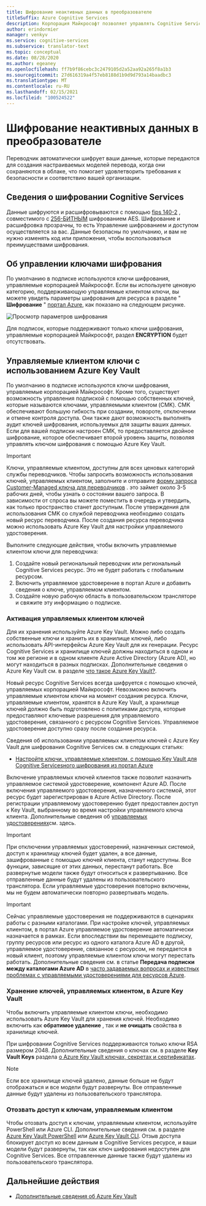 ```yaml
---
title: Шифрование неактивных данных в преобразователе
titleSuffix: Azure Cognitive Services
description: Корпорация Майкрософт позволяет управлять Cognitive Services подписками с помощью собственных ключей, которые называются ключами, управляемыми клиентом (CMK). В этой статье описывается шифрование неактивных данных для переводчика и включение и управление CMK.
author: erindormier
manager: venkyv
ms.service: cognitive-services
ms.subservice: translator-text
ms.topic: conceptual
ms.date: 08/28/2020
ms.author: egeaney
ms.openlocfilehash: ff7b9f86cebc3c2479105d2a52aa92a265f8a1b3
ms.sourcegitcommit: 27d616319a4f57eb8188d1b9d9d793a14baadbc3
ms.translationtype: MT
ms.contentlocale: ru-RU
ms.lasthandoff: 02/15/2021
ms.locfileid: "100524522"
---
```

# <a name="translator-encryption-of-data-at-rest"></a>Шифрование неактивных данных в преобразователе

Переводчик автоматически шифрует ваши данные, которые передаются для создания настраиваемых моделей перевода, когда они сохраняются в облаке, что помогает удовлетворить требования к безопасности и соответствию вашей организации.

## <a name="about-cognitive-services-encryption"></a>Сведения о шифровании Cognitive Services

Данные шифруются и расшифровываются с помощью [fips 140-2](https://en.wikipedia.org/wiki/FIPS_140-2) , совместимого с [256-БИТНЫМ](https://en.wikipedia.org/wiki/Advanced_Encryption_Standard) шифрованием AES. Шифрование и расшифровка прозрачны, то есть Управление шифрованием и доступом осуществляется за вас. Данные безопасны по умолчанию, и вам не нужно изменять код или приложения, чтобы воспользоваться преимуществами шифрования.

## <a name="about-encryption-key-management"></a>Об управлении ключами шифрования

По умолчанию в подписке используются ключи шифрования, управляемые корпорацией Майкрософт. Если вы используете ценовую категорию, поддерживающую управляемые клиентом ключи, вы можете увидеть параметры шифрования для ресурса в разделе " **Шифрование** " [портал Azure](https://portal.azure.com), как показано на следующем рисунке.

![Просмотр параметров шифрования](../media/cognitive-services-encryption/encryptionblade.png)

Для подписок, которые поддерживают только ключи шифрования, управляемые корпорацией Майкрософт, раздел **ENCRYPTION** будет отсутствовать.

## <a name="customer-managed-keys-with-azure-key-vault"></a>Управляемые клиентом ключи с использованием Azure Key Vault

По умолчанию в подписке используются ключи шифрования, управляемые корпорацией Майкрософт. Кроме того, существует возможность управления подпиской с помощью собственных ключей, которые называются ключами, управляемыми клиентом (CMK). CMK обеспечивают большую гибкость при создании, повороте, отключении и отмене контроля доступа. Они также дают возможность выполнять аудит ключей шифрования, используемых для защиты ваших данных. Если для вашей подписки настроен CMK, то предоставляется двойное шифрование, которое обеспечивает второй уровень защиты, позволяя управлять ключом шифрования с помощью Azure Key Vault.

> [!IMPORTANT]
> Ключи, управляемые клиентом, доступны для всех ценовых категорий службы переводчиков. Чтобы запросить возможность использования ключей, управляемых клиентом, заполните и отправите [форму запроса Customer-Managed ключа для переводчиков](https://aka.ms/cogsvc-cmk) . это займет около 3-5 рабочих дней, чтобы узнать о состоянии вашего запроса. В зависимости от спроса вы можете поместить в очередь и утвердить, как только пространство станет доступным. После утверждения для использования CMK со службой переводчика необходимо создать новый ресурс переводчика. После создания ресурса переводчика можно использовать Azure Key Vault для настройки управляемого удостоверения.

Выполните следующие действия, чтобы включить управляемые клиентом ключи для переводчика:

1. Создайте новый региональный переводчик или региональный Cognitive Services ресурс. Это не будет работать с глобальным ресурсом.
2. Включить управляемое удостоверение в портал Azure и добавить сведения о ключе, управляемом клиентом.
3. Создайте новую рабочую область в пользовательском трансляторе и свяжите эту информацию о подписке.

### <a name="enable-customer-managed-keys"></a>Активация управляемых клиентом ключей

Для их хранения используйте Azure Key Vault. Можно либо создать собственные ключи и хранить их в хранилище ключей, либо использовать API-интерфейсы Azure Key Vault для их генерации. Ресурс Cognitive Services и хранилище ключей должны находиться в одном и том же регионе и в одном клиенте Azure Active Directory (Azure AD), но могут находиться в разных подписках. Дополнительные сведения о Azure Key Vault см. в разделе [что такое Azure Key Vault?](../../key-vault/general/overview.md).

Новый ресурс Cognitive Services всегда шифруется с помощью ключей, управляемых корпорацией Майкрософт. Невозможно включить управляемые клиентом ключи на момент создания ресурса. Ключи, управляемые клиентом, хранятся в Azure Key Vault, а хранилище ключей должно быть подготовлено с политиками доступа, которые предоставляют ключевые разрешения для управляемого удостоверения, связанного с ресурсом Cognitive Services. Управляемое удостоверение доступно сразу после создания ресурса.

Сведения об использовании управляемых клиентом ключей с Azure Key Vault для шифрования Cognitive Services см. в следующих статьях:

- [Настройте ключи, управляемые клиентом, с помощью Key Vault для Cognitive Servicesного шифрования из портал Azure](../Encryption/cognitive-services-encryption-keys-portal.md)

Включение управляемых ключей клиентов также позволит назначить управляемое системой удостоверение, компонент Azure AD. После включения управляемого удостоверения, назначенного системой, этот ресурс будет зарегистрирован в Azure Active Directory. После регистрации управляемому удостоверению будет предоставлен доступ к Key Vault, выбранному во время настройки управляемого ключа клиента. Дополнительные сведения об [управляемых удостоверениях](../../active-directory/managed-identities-azure-resources/overview.md)см. здесь.

> [!IMPORTANT]
> При отключении управляемых удостоверений, назначенных системой, доступ к хранилищу ключей будет удален, а все данные, зашифрованные с помощью ключей клиента, станут недоступны. Все функции, зависящие от этих данных, перестанут работать. Все развернутые модели также будут относиться к развертыванию. Все отправленные данные будут удалены из пользовательского транслятора. Если управляемые удостоверения повторно включены, мы не будем автоматически повторно развертывать модель.

> [!IMPORTANT]
> Сейчас управляемые удостоверения не поддерживаются в сценариях работы с разными каталогами. При настройке ключей, управляемых клиентом, в портал Azure управляемое удостоверение автоматически назначается в рамках. Если впоследствии вы перемещаете подписку, группу ресурсов или ресурс из одного каталога Azure AD в другой, управляемое удостоверение, связанное с ресурсом, не передается в новый клиент, поэтому управляемые клиентом ключи могут перестать работать. Дополнительные сведения см. в статье **Передача подписки между каталогами Azure AD** в [часто задаваемых вопросах и известных проблемах с управляемыми удостоверениями для ресурсов Azure](../../active-directory/managed-identities-azure-resources/known-issues.md#transferring-a-subscription-between-azure-ad-directories).  

### <a name="store-customer-managed-keys-in-azure-key-vault"></a>Хранение ключей, управляемых клиентом, в Azure Key Vault

Чтобы включить управляемые клиентом ключи, необходимо использовать Azure Key Vault для хранения ключей. Необходимо включить как **обратимое удаление** , так и **не очищать** свойства в хранилище ключей.

При шифровании Cognitive Services поддерживаются только ключи RSA размером 2048. Дополнительные сведения о ключах см. в разделе **Key Vault Keys** раздела [о Azure Key Vault ключах, секретах и сертификатах](../../key-vault/general/about-keys-secrets-certificates.md).

> [!NOTE]
> Если все хранилище ключей удалено, данные больше не будут отображаться и все модели будут развернуты. Все отправленные данные будут удалены из пользовательского транслятора. 

### <a name="revoke-access-to-customer-managed-keys"></a>Отозвать доступ к ключам, управляемым клиентом

Чтобы отозвать доступ к ключам, управляемым клиентом, используйте PowerShell или Azure CLI. Дополнительные сведения см. в разделе [Azure Key Vault PowerShell](/powershell/module/az.keyvault//) или [Azure Key Vault CLI](/cli/azure/keyvault). Отзыв доступа блокирует доступ ко всем данным в Cognitive Services ресурсе, и ваши модели будут развернуты, так как ключ шифрования недоступен для Cognitive Services. Все отправленные данные также будут удалены из пользовательского транслятора.


## <a name="next-steps"></a>Дальнейшие действия

* [Дополнительные сведения об Azure Key Vault](../../key-vault/general/overview.md)
